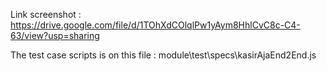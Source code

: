 Link screenshot : https://drive.google.com/file/d/1TOhXdCOlqlPw1yAym8HhlCvC8c-C4-63/view?usp=sharing

The test case scripts is on this file : module\test\specs\kasirAjaEnd2End.js
